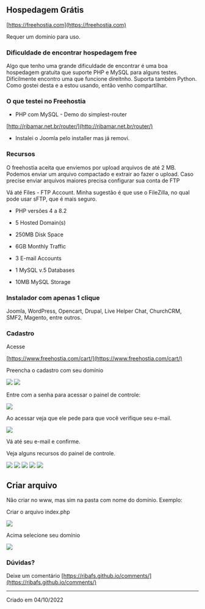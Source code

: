 ## Hospedagem Grátis

[https://freehostia.com](https://freehostia.com)

Requer um domínio para uso.


### Dificuldade de encontrar hospedagem free

Algo que tenho uma grande dificuldade de encontrar é uma boa hospedagem gratuita que suporte PHP e MySQL para alguns testes. Dificilmente encontro uma que funcione direitnho. Suporta também Python. Como gostei desta e a estou usando, então venho compartilhar.


### O que testei no Freehostia

- PHP com MySQL - Demo do simplest-router

[http://ribamar.net.br/router/](http://ribamar.net.br/router/)

- Instalei o Joomla pelo installer mas já removi.


### Recursos

O freehostia aceita que enviemos por upload arquivos de até 2 MB. Podemos enviar um arquivo compactado e extrair ao fazer o upload. Caso precise enviar arquivos maiores precisa configurar sua conta de FTP

Vá até Files - FTP Account. Minha sugestão é que use o FileZilla, no qual pode usar sFTP, que é mais seguro.

- PHP versões 4 a 8.2

- 5 Hosted Domain(s)
- 250MB Disk Space
- 6GB Monthly Traffic

- 3 E-mail Accounts
- 1 MySQL v.5 Databases
- 10MB MySQL Storage


### Instalador com apenas 1 clique

Joomla, WordPress, Opencart, Drupal, Live Helper Chat, ChurchCRM, SMF2, Magento, entre outros.


### Cadastro

Acesse

[https://www.freehostia.com/cart/](https://www.freehostia.com/cart/)

Preencha o cadastro com seu domínio

<img src="../../assets/img/hostingfree/freehostia4.png">

<img src="../../assets/img/hostingfree/freehostia5.png">

Entre com a senha para acessar o painel de controle:

<img src="../../assets/img/hostingfree/freehostia6.png">

Ao acessar veja que ele pede para que você verifique seu e-mail.

<img src="../../assets/img/hostingfree/freehostia7.png">

Vá até seu e-mail e confirme.

Veja alguns recursos do painel de controle.

<img src="../../assets/img/hostingfree/freehostia8.png">

<img src="../../assets/img/hostingfree/freehostia9.png">

<img src="../../assets/img/hostingfree/freehostia10.png">

<img src="../../assets/img/hostingfree/freehostia1.png">

<img src="../../assets/img/hostingfree/freehostia2.png">

## Criar arquivo

Não criar no www, mas sim na pasta com nome do domínio. Exemplo:

Criar o arquivo index.php

<img src="../../assets/img/hostingfree/arquivo.png">

Acima selecione seu domínio

<img src="../../assets/img/hostingfree/arquivos.png">


### Dúvidas?

Deixe um comentário [https://ribafs.github.io/comments/](https://ribafs.github.io/comments/)

--------------------
Criado em 04/10/2022


